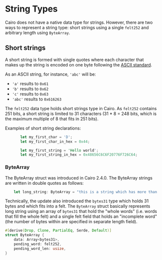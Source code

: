 # String Types

Cairo does not have a native data type for strings. However, there are two ways to represent a string type: short strings using a single `felt252` and arbitrary length using `ByteArray`.

## Short strings

A short string is formed with single quotes where each character that makes up the string is encoded on one byte following the [ASCII standard](https://www.asciitable.com/).

As an ASCII string, for instance, `'abc'` will be:

- `'a'` results to `0x61`
- `'b'` results to `0x62`
- `'c'` results to `0x63`
- `'abc'` results to `0x616263`

The `felt252` data type holds short strings type in Cairo. As `felt252` contains 251 bits, a short string is limited to 31 characters (31 \* 8 = 248 bits, which is the maximum multiple of 8 that fits in 251 bits).

Examples of short string declarations:

```rust
       let my_first_char = 'D';
       let my_first_char_in_hex = 0x44;

       let my_first_string = 'Hello world';
       let my_first_string_in_hex = 0x48656C6C6F20776F726C64;
```

### ByteArray

The ByteArray struct was introduced in Cairo 2.4.0. The ByteArray strings are written in double quotes as follows:

```Rust
    let long_string: ByteArray = "this is a string which has more than 31 characters";
```

Technically, the update also introduced the `bytes31` type which holds 31 bytes and which fits into a felt. The `ByteArray` struct basically represents long string using an array of `bytes31` that hold the "whole words" (i.e. words that fill the whole felt) and a single felt field that holds an "incomplete word" (the number of bytes within are specified in separate length field).

```Rust
#[derive(Drop, Clone, PartialEq, Serde, Default)]
struct ByteArray {
    data: Array<bytes31>,
    pending_word: felt252,
    pending_word_len: usize,
}
```

